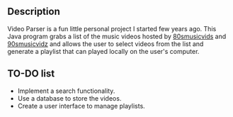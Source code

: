 ## Description ##
Video Parser is a fun little personal project I started few years ago. This Java program grabs a list of the music videos hosted by [80smusicvids](http://www.80smusicvids.com) and [90smusicvidz](http://www.90smusicvidz.com) and allows the user to select videos from the list and generate a playlist that can played locally on the user's computer.

## TO-DO list ##
* Implement a search functionality.
* Use a database to store the videos.
* Create a user interface to manage playlists.